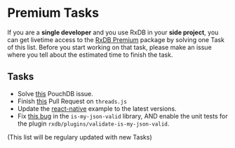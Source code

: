# Premium Tasks

If you are a **single developer** and you use RxDB in your **side project**, you can get livetime access to the [RxDB Premium](https://rxdb.info/premium.html) package by solving one Task of this list. Before you start working on that task, please make an issue where you tell about the estimated time to finish the task.


## Tasks


- Solve [this](https://github.com/pouchdb/pouchdb/pull/8471) PouchDB issue.
- Finish [this](https://github.com/andywer/threads.js/pull/402) Pull Request on `threads.js`
- Update the [react-native](https://github.com/pubkey/rxdb/tree/master/examples/react-native) example to the latest versions.
- Fix [this bug](https://github.com/mafintosh/is-my-json-valid/pull/192) in the `is-my-json-valid` library, AND enable the unit tests for the plugin `rxdb/plugins/validate-is-my-json-valid`.

(This list will be regulary updated with new Tasks)
